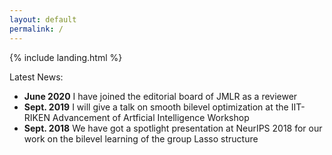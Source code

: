 ```yaml
---
layout: default
permalink: /
---
```


{% include landing.html %}

<div class="newstitle"> Latest News:</div>
<ul>
  <li><b>June 2020</b> I have joined the editorial board of JMLR as a reviewer</li>
  <li><b>Sept. 2019</b> I will give a talk on smooth bilevel optimization at the IIT-RIKEN Advancement of Artficial Intelligence Workshop</li>
  <li><b>Sept. 2018</b> We have got a spotlight presentation at NeurIPS 2018 for our work on the bilevel learning of the group Lasso structure</li>
</ul>